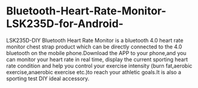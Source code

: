 # Bluetooth-Heart-Rate-Monitor-LSK235D-for-Android-
LSK235D-DIY Bluetooth Heart Rate Monitor is a bluetooth 4.0 heart rate monitor chest strap product which can be directly connected to the 4.0 bluetooth on the mobile phone.Download the APP to your phone,and you can monitor your heart rate in real time, display the current sporting heart rate condition and help you control your exercise intensity (burn fat,aerobic exercise,anaerobic exercise etc.)to reach your athletic goals.It is also a sporting test DIY ideal accessory.

